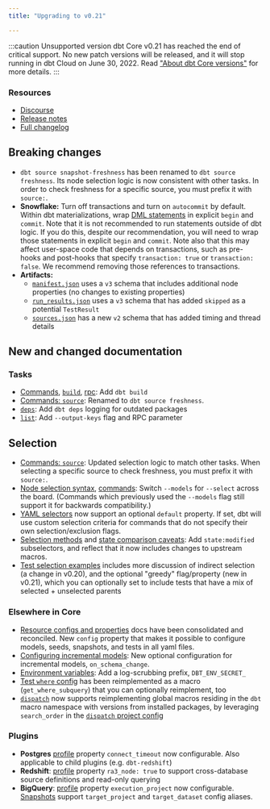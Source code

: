 ```yaml
---
title: "Upgrading to v0.21"

---
```


:::caution Unsupported version
dbt Core v0.21 has reached the end of critical support. No new patch versions will be released, and it will stop running in dbt Cloud on June 30, 2022. Read ["About dbt Core versions"](/docs/dbt-versions/core) for more details.
:::

### Resources

- [Discourse](https://discourse.getdbt.com/t/3077)
- [Release notes](https://github.com/dbt-labs/dbt-core/releases/tag/v0.21.0)
- [Full changelog](https://github.com/dbt-labs/dbt-core/blob/0.21.latest/CHANGELOG.md)

## Breaking changes

- `dbt source snapshot-freshness` has been renamed to `dbt source freshness`. Its node selection logic is now consistent with other tasks. In order to check freshness for a specific source, you must prefix it with `source:`.
- **Snowflake:** Turn off transactions and turn on `autocommit` by default. Within dbt materializations, wrap [DML statements](https://stackoverflow.com/a/44796508) in explicit `begin` and `commit`. Note that it is not recommended to run <Term id="dml" /> statements outside of dbt <Term id="materialization" /> logic. If you do this, despite our recommendation, you will need to wrap those statements in explicit `begin` and `commit`. Note also that this may affect user-space code that depends on transactions, such as pre-hooks and post-hooks that specify `transaction: true` or `transaction: false`. We recommend removing those references to transactions.
- **Artifacts:**
    - [`manifest.json`](/reference/artifacts/manifest-json) uses a `v3` schema that includes additional node properties (no changes to existing properties)
    - [`run_results.json`](/reference/artifacts/run-results-json) uses a `v3` schema that has added `skipped` as a potential `TestResult`
    - [`sources.json`](sources-json) has a new `v2` schema that has added timing and thread details

## New and changed documentation

### Tasks
- [Commands](/reference/dbt-commands), [`build`](commands/build), [rpc](/reference/commands/rpc): Add `dbt build`
- [Commands: `source`](/reference/commands/source): Renamed to `dbt source freshness`.
- [`deps`](commands/deps): Add `dbt deps` logging for outdated packages
- [`list`](/reference/commands/list): Add `--output-keys` flag and RPC parameter

## Selection
- [Commands: `source`](/reference/commands/source): Updated selection logic to match other tasks. When selecting a specific source to check freshness, you must prefix it with `source:`.
- [Node selection syntax](/reference/node-selection/syntax), [commands](/reference/dbt-commands): Switch `--models` for `--select` across the board. (Commands which previously used the `--models` flag still support it for backwards compatibility.)
- [YAML selectors](/reference/node-selection/yaml-selectors#default) now support an optional `default` property. If set, dbt will use custom selection criteria for commands that do not specify their own selection/exclusion flags.
- [Selection methods](node-selection/methods) and [state comparison caveats](/reference/node-selection/state-comparison-caveats): Add `state:modified` subselectors, and reflect that it now includes changes to upstream macros.
- [Test selection examples](/reference/node-selection/test-selection-examples) includes more discussion of indirect selection (a change in v0.20), and the optional "greedy" flag/property (new in v0.21), which you can optionally set to include tests that have a mix of selected + unselected parents

### Elsewhere in Core
- [Resource configs and properties](/reference/configs-and-properties) docs have been consolidated and reconciled. New `config` property that makes it possible to configure models, seeds, snapshots, and tests in all yaml files.
- [Configuring incremental models](/docs/build/incremental-models): New optional configuration for incremental models, `on_schema_change`.
- [Environment variables](/reference/dbt-jinja-functions/env_var): Add a log-scrubbing prefix, `DBT_ENV_SECRET_`
- [Test `where` config](where) has been reimplemented as a macro (`get_where_subquery`) that you can optionally reimplement, too
- [`dispatch`](/reference/dbt-jinja-functions/dispatch) now supports reimplementing global macros residing in the `dbt` macro namespace with versions from installed packages, by leveraging `search_order` in the [`dispatch` project config](/reference/project-configs/dispatch-config)

### Plugins
- **Postgres** [profile](/reference/warehouse-setups/postgres-setup) property `connect_timeout` now configurable. Also applicable to child plugins (e.g. `dbt-redshift`)
- **Redshift**: [profile](/reference/warehouse-setups/redshift-setup) property `ra3_node: true` to support cross-database source definitions and read-only querying
- **BigQuery**: [profile](/reference/warehouse-setups/bigquery-setup) property `execution_project` now configurable. [Snapshots](/docs/build/snapshots) support `target_project` and `target_dataset` config aliases.
